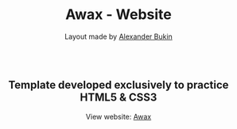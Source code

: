 # <h1 align="center">Awax - Website</h1>

<p align="center">Layout made by <a href="https://www.behance.net/gallery/58301549/Free-Landing-Page">Alexander Bukin</a></p>
<br/><br/>
<h2 align="center">Template developed exclusively to practice HTML5 & CSS3</h2>
<p align="center">View website: <a href="https://deiwd.github.io/awax-clone">Awax</a></p>